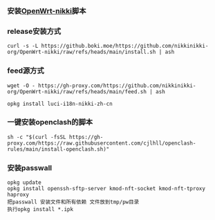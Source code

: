 ### 安装[OpenWrt-nikki](https://github.com/morytyann/OpenWrt-mihomo)脚本

### release安装方式
```shell
curl -s -L https://github.boki.moe/https://github.com/nikkinikki-org/OpenWrt-nikki/raw/refs/heads/main/install.sh | ash
```
### feed源方式
```
wget -O - https://gh-proxy.com/https://github.com/nikkinikki-org/OpenWrt-nikki/raw/refs/heads/main/feed.sh | ash

opkg install luci-i18n-nikki-zh-cn
```

### 一键安装openclash的脚本
```
sh -c "$(curl -fsSL https://gh-proxy.com/https://raw.githubusercontent.com/cjlhll/openclash-rules/main/install-openclash.sh)"
```

### 安装passwall
```
opkg update
opkg install openssh-sftp-server kmod-nft-socket kmod-nft-tproxy haproxy
把passwall 安装文件和所有依赖 文件放到tmp/pw目录
执行opkg install *.ipk
```
